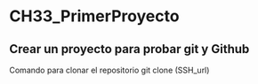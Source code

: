 # CH33_PrimerProyecto
## Crear un proyecto para probar git y Github 
Comando para clonar el repositorio 
git clone (SSH_url)   
